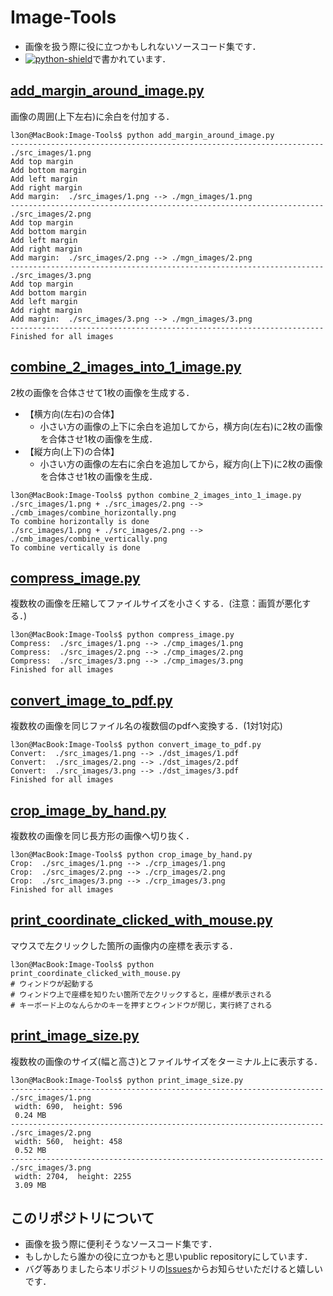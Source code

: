 <!-- 後に利用・活用する自分のためにも"後から見て分かる記録"をREADMEに書く -->

<!-- ここから本文 -->
# Image-Tools
- 画像を扱う際に役に立つかもしれないソースコード集です．
- [![python-shield]][python-url]で書かれています．
<!-- 表にした方が瞬時に概要を把握できるが手間がかかりすぎるのでしない -->

## [**add_margin_around_image.py**][add_margin_around_image.py-url]
画像の周囲(上下左右)に余白を付加する．
```console
l3on@MacBook:Image-Tools$ python add_margin_around_image.py 
----------------------------------------------------------------------
./src_images/1.png
Add top margin
Add bottom margin
Add left margin
Add right margin
Add margin:  ./src_images/1.png --> ./mgn_images/1.png
----------------------------------------------------------------------
./src_images/2.png
Add top margin
Add bottom margin
Add left margin
Add right margin
Add margin:  ./src_images/2.png --> ./mgn_images/2.png
----------------------------------------------------------------------
./src_images/3.png
Add top margin
Add bottom margin
Add left margin
Add right margin
Add margin:  ./src_images/3.png --> ./mgn_images/3.png
----------------------------------------------------------------------
Finished for all images
```

## [**combine_2_images_into_1_image.py**][combine_2_images_into_1_image.py-url]
2枚の画像を合体させて1枚の画像を生成する．
- 【横方向(左右)の合体】
  - 小さい方の画像の上下に余白を追加してから，横方向(左右)に2枚の画像を合体させ1枚の画像を生成．
- 【縦方向(上下)の合体】
  - 小さい方の画像の左右に余白を追加してから，縦方向(上下)に2枚の画像を合体させ1枚の画像を生成．
```console
l3on@MacBook:Image-Tools$ python combine_2_images_into_1_image.py 
./src_images/1.png + ./src_images/2.png --> ./cmb_images/combine_horizontally.png
To combine horizontally is done
./src_images/1.png + ./src_images/2.png --> ./cmb_images/combine_vertically.png
To combine vertically is done
```


## [**compress_image.py**][compress_image.py-url]
複数枚の画像を圧縮してファイルサイズを小さくする．(注意：画質が悪化する．)
```console
l3on@MacBook:Image-Tools$ python compress_image.py 
Compress:  ./src_images/1.png --> ./cmp_images/1.png
Compress:  ./src_images/2.png --> ./cmp_images/2.png
Compress:  ./src_images/3.png --> ./cmp_images/3.png
Finished for all images
```

## [**convert_image_to_pdf.py**][convert_image_to_pdf.py-url]
複数枚の画像を同じファイル名の複数個のpdfへ変換する．(1対1対応)
```console
l3on@MacBook:Image-Tools$ python convert_image_to_pdf.py 
Convert:  ./src_images/1.png --> ./dst_images/1.pdf
Convert:  ./src_images/2.png --> ./dst_images/2.pdf
Convert:  ./src_images/3.png --> ./dst_images/3.pdf
Finished for all images
```


## [**crop_image_by_hand.py**][crop_image_by_hand.py-url]
複数枚の画像を同じ長方形の画像へ切り抜く．
```console
l3on@MacBook:Image-Tools$ python crop_image_by_hand.py 
Crop:  ./src_images/1.png --> ./crp_images/1.png
Crop:  ./src_images/2.png --> ./crp_images/2.png
Crop:  ./src_images/3.png --> ./crp_images/3.png
Finished for all images
```

## [**print_coordinate_clicked_with_mouse.py**][print_coordinate_clicked_with_mouse.py-url]
マウスで左クリックした箇所の画像内の座標を表示する．
```console
l3on@MacBook:Image-Tools$ python print_coordinate_clicked_with_mouse.py
# ウィンドウが起動する
# ウィンドウ上で座標を知りたい箇所で左クリックすると，座標が表示される
# キーボード上のなんらかのキーを押すとウィンドウが閉じ，実行終了される
```


## [**print_image_size.py**][print_image_size.py-url]
複数枚の画像のサイズ(幅と高さ)とファイルサイズをターミナル上に表示する．
```console
l3on@MacBook:Image-Tools$ python print_image_size.py 
----------------------------------------------------------------------
./src_images/1.png
 width: 690,  height: 596
 0.24 MB
----------------------------------------------------------------------
./src_images/2.png
 width: 560,  height: 458
 0.52 MB
----------------------------------------------------------------------
./src_images/3.png
 width: 2704,  height: 2255
 3.09 MB
```

## このリポジトリについて
- 画像を扱う際に便利そうなソースコード集です．
- もしかしたら誰かの役に立つかもと思いpublic repositoryにしています．
- バグ等ありましたら本リポジトリの[Issues][issues-url]からお知らせいただけると嬉しいです．


<!-- 本README.mdで使用しているリンク -->
<!-- Pythonソースコード -->
[add_margin_around_image.py-url]: https://github.com/L3onSW/Image-Tools/blob/main/add_margin_around_image.py
[combine_2_images_into_1_image.py-url]: https://github.com/L3onSW/Image-Tools/blob/main/combine_2_images_into_1_image.py
[compress_image.py-url]: https://github.com/L3onSW/Image-Tools/blob/main/compress_image.py
[convert_image_to_pdf.py-url]: https://github.com/L3onSW/Image-Tools/blob/main/convert_image_to_pdf.py
[crop_image_by_hand.py-url]: https://github.com/L3onSW/Image-Tools/blob/main/crop_image_by_hand.py
[print_coordinate_clicked_with_mouse.py-url]: https://github.com/L3onSW/Image-Tools/blob/main/print_coordinate_clicked_with_mouse.py
[print_image_size.py-url]: https://github.com/L3onSW/Image-Tools/blob/main/print_image_size.py
<!-- Isuues -->
[issues-url]: https://github.com/L3onSW/Image-Tools/issues
<!-- License -->
[license-url]: https://github.com/L3onSW/Image-Tools/blob/master/UNLICENSE
<!-- Python -->
[python-shield]: https://img.shields.io/badge/Python-FFD43B?style=for-the-badge&logo=python&logoColor=blue
[python-url]: https://www.python.org
